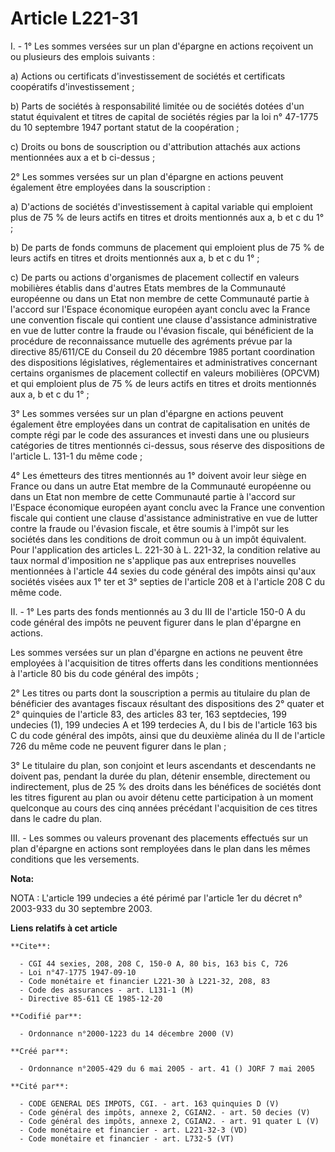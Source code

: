 # Article L221-31

I. - 1° Les sommes versées sur un plan d'épargne en actions reçoivent un ou plusieurs des emplois suivants :

a) Actions ou certificats d'investissement de sociétés et certificats coopératifs d'investissement ;

b) Parts de sociétés à responsabilité limitée ou de sociétés dotées d'un statut équivalent et titres de capital de sociétés
régies par la loi n° 47-1775 du 10 septembre 1947 portant statut de la coopération ;

c) Droits ou bons de souscription ou d'attribution attachés aux actions mentionnées aux a et b ci-dessus ;

2° Les sommes versées sur un plan d'épargne en actions peuvent également être employées dans la souscription :

a) D'actions de sociétés d'investissement à capital variable qui emploient plus de 75 % de leurs actifs en titres et droits
mentionnés aux a, b et c du 1° ;

b) De parts de fonds communs de placement qui emploient plus de 75 % de leurs actifs en titres et droits mentionnés aux a, b
et c du 1° ;

c) De parts ou actions d'organismes de placement collectif en valeurs mobilières établis dans d'autres Etats membres de la
Communauté européenne ou dans un Etat non membre de cette Communauté partie à l'accord sur l'Espace économique européen ayant
conclu avec la France une convention fiscale qui contient une clause d'assistance administrative en vue de lutter contre la
fraude ou l'évasion fiscale, qui bénéficient de la procédure de reconnaissance mutuelle des agréments prévue par la directive
85/611/CE du Conseil du 20 décembre 1985 portant coordination des dispositions législatives, réglementaires et
administratives concernant certains organismes de placement collectif en valeurs mobilières (OPCVM) et qui emploient plus de
75 % de leurs actifs en titres et droits mentionnés aux a, b et c du 1° ;

3° Les sommes versées sur un plan d'épargne en actions peuvent également être employées dans un contrat de capitalisation en
unités de compte régi par le code des assurances et investi dans une ou plusieurs catégories de titres mentionnés ci-dessus,
sous réserve des dispositions de l'article L. 131-1 du même code ;

4° Les émetteurs des titres mentionnés au 1° doivent avoir leur siège en France ou dans un autre Etat membre de la Communauté
européenne ou dans un Etat non membre de cette Communauté partie à l'accord sur l'Espace économique européen ayant conclu
avec la France une convention fiscale qui contient une clause d'assistance administrative en vue de lutter contre la fraude
ou l'évasion fiscale, et être soumis à l'impôt sur les sociétés dans les conditions de droit commun ou à un impôt équivalent.
Pour l'application des articles L. 221-30 à L. 221-32, la condition relative au taux normal d'imposition ne s'applique pas
aux entreprises nouvelles mentionnées à l'article 44 sexies du code général des impôts ainsi qu'aux sociétés visées aux 1°
ter et 3° septies de l'article 208 et à l'article 208 C du même code.

II. - 1° Les parts des fonds mentionnés au 3 du III de l'article 150-0 A du code général des impôts ne peuvent figurer dans
le plan d'épargne en actions.

Les sommes versées sur un plan d'épargne en actions ne peuvent être employées à l'acquisition de titres offerts dans les
conditions mentionnées à l'article 80 bis du code général des impôts ;

2° Les titres ou parts dont la souscription a permis au titulaire du plan de bénéficier des avantages fiscaux résultant des
dispositions des 2° quater et 2° quinquies de l'article 83, des articles 83 ter, 163 septdecies, 199 undecies (1), 199
undecies A et 199 terdecies A, du I bis de l'article 163 bis C du code général des impôts, ainsi que du deuxième alinéa du II
de l'article 726 du même code ne peuvent figurer dans le plan ;

3° Le titulaire du plan, son conjoint et leurs ascendants et descendants ne doivent pas, pendant la durée du plan, détenir
ensemble, directement ou indirectement, plus de 25 % des droits dans les bénéfices de sociétés dont les titres figurent au
plan ou avoir détenu cette participation à un moment quelconque au cours des cinq années précédant l'acquisition de ces
titres dans le cadre du plan.

III. - Les sommes ou valeurs provenant des placements effectués sur un plan d'épargne en actions sont remployées dans le plan
dans les mêmes conditions que les versements.

**Nota:**

NOTA : L'article 199 undecies a été périmé par l'article 1er du décret n° 2003-933 du 30 septembre 2003.

**Liens relatifs à cet article**

	**Cite**:

	  - CGI 44 sexies, 208, 208 C, 150-0 A, 80 bis, 163 bis C, 726
	  - Loi n°47-1775 1947-09-10
	  - Code monétaire et financier L221-30 à L221-32, 208, 83
	  - Code des assurances - art. L131-1 (M)
	  - Directive 85-611 CE 1985-12-20

	**Codifié par**:

	  - Ordonnance n°2000-1223 du 14 décembre 2000 (V)

	**Créé par**:

	  - Ordonnance n°2005-429 du 6 mai 2005 - art. 41 () JORF 7 mai 2005

	**Cité par**:

	  - CODE GENERAL DES IMPOTS, CGI. - art. 163 quinquies D (V)
	  - Code général des impôts, annexe 2, CGIAN2. - art. 50 decies (V)
	  - Code général des impôts, annexe 2, CGIAN2. - art. 91 quater L (V)
	  - Code monétaire et financier - art. L221-32-3 (VD)
	  - Code monétaire et financier - art. L732-5 (VT)
